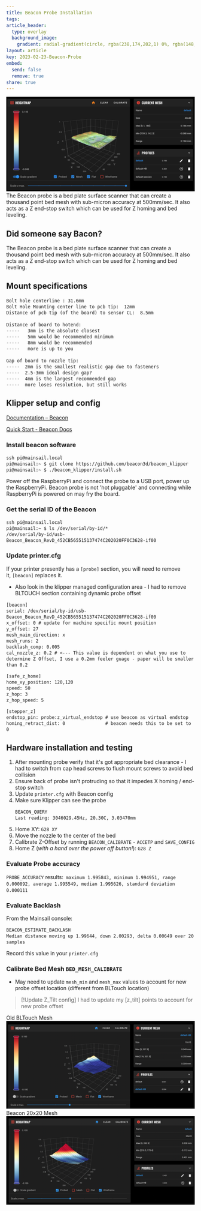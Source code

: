 ```yaml
---
title: Beacon Probe Installation
tags: 
article_header:
  type: overlay
  background_image:
    gradient: radial-gradient(circle, rgba(238,174,202,1) 0%, rgba(148,187,233,1) 100%);
layout: article
key: 2023-02-23-Beacon-Probe
embed:
  send: false
  remove: true
share: true
---
```

![Pasted image 20231110164506](../assets/images/Pasted%20image%2020231110164506.png)
The Beacon probe is a bed plate surface scanner that can create a thousand point bed mesh with sub-micron accuracy at 500mm/sec. It also acts as a Z end-stop switch which can be used for Z homing and bed leveling.
<!--more-->
## Did someone say Bacon?
The Beacon probe is a bed plate surface scanner that can create a thousand point bed mesh with sub-micron accuracy at 500mm/sec. It also acts as a Z end-stop switch which can be used for Z homing and bed leveling.

## Mount specifications
```
Bolt hole centerline : 31.6mm
Bolt Hole Mounting center line to pcb tip:  12mm
Distance of pcb tip (of the board) to sensor CL:  8.5mm

Distance of board to hotend: 
-----   3mm is the absolute closest
-----   5mm would be recommended minimum
-----   8mm would be recommended
-----   more is up to you

Gap of board to nozzle tip:
-----  2mm is the smallest realistic gap due to fasteners
-----  2.5-3mm ideal design gap?
-----  4mm is the largest recommended gap
-----  more loses resolution, but still works
```

## Klipper setup and config
[Documentation – Beacon](https://beacon3d.com/documentation/)

[Quick Start - Beacon Docs](https://docs.beacon3d.com/quickstart/#5-configure-klipper-for-beacon)

### Install beacon software
```
ssh pi@mainsail.local
pi@mainsail:~ $ git clone https://github.com/beacon3d/beacon_klipper
pi@mainsail:~ $ ./beacon_klipper/install.sh
```

Power off the RaspberryPi and connect the probe to a USB port, power up the RaspberryPi. Beacon probe is not 'hot pluggable' and connecting while RaspberryPi is powered on may fry the board.

### Get the serial ID of the Beacon
```
ssh pi@mainsail.local
pi@mainsail:~ $ ls /dev/serial/by-id/*
/dev/serial/by-id/usb-Beacon_Beacon_RevD_452CB565515137474C202020FF0C3628-if00
```

### Update printer.cfg
If your printer presently has a `[probe]` section, you will need to remove it, `[beacon]` replaces it.
* Also look in the klipper managed configuration area - I had to remove BLTOUCH section containing dynamic probe offset

```
[beacon]  
serial: /dev/serial/by-id/usb-Beacon_Beacon_RevD_452CB565515137474C202020FF0C3628-if00 
x_offset: 0 # update for machine specific mount position  
y_offset: 27  
mesh_main_direction: x  
mesh_runs: 2
backlash_comp: 0.005
cal_nozzle_z: 0.2 # <--- This value is dependent on what you use to determine Z Offset, I use a 0.2mm feeler guage - paper will be smaller than 0.2
```

```
[safe_z_home]  
home_xy_position: 120,120
speed: 50
z_hop: 3
z_hop_speed: 5
```

```
[stepper_z] 
endstop_pin: probe:z_virtual_endstop # use beacon as virtual endstop 
homing_retract_dist: 0               # beacon needs this to be set to 0
```

## Hardware installation and testing
1. After mounting probe verify that it's got appropriate bed clearance - I had to switch from cap head screws to flush mount screws to avoid bed collision
2. Ensure back of probe isn't protruding so that it impedes X homing / end-stop switch
3. Update `printer.cfg` with Beacon config
4. Make sure Klipper can see the probe
	``` 
	BEACON_QUERY
	Last reading: 3046029.45Hz, 20.30C, 3.03470mm
	```
5. Home XY:  `G28 XY`
6. Move the nozzle to the center of the bed
7. Calibrate Z-Offset by running `BEACON_CALIBRATE` - `ACCETP` and `SAVE_CONFIG`
8. Home Z (*with a hand over the power off button!*):  `G28 Z` 

### Evaluate Probe accuracy
`PROBE_ACCURACY` results:` maximum 1.995843, minimum 1.994951, range 0.000892, average 1.995549, median 1.995626, standard deviation 0.000111`

### Evaluate Backlash 
From the Mainsail console:
```
BEACON_ESTIMATE_BACKLASH
Median distance moving up 1.99644, down 2.00293, delta 0.00649 over 20 samples
```
Record this value in your `printer.cfg`

### Calibrate Bed Mesh `BED_MESH_CALIBRATE`
- May need to update `mesh_min` and `mesh_max` values to account for new probe offset location (different from BLTouch location)

> [!Update Z_Tilt config] 
> I had to update my [z_tilt] points to account for new probe offset

Old BLTouch Mesh
![Pasted image 20230225100416.png](../assets/images/Pasted%20image%2020230225100416.png)
Beacon 20x20 Mesh
![Pasted image 20230225100408.png](../assets/images/Pasted%20image%2020230225100408.png)